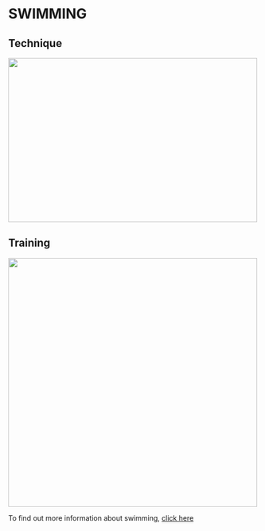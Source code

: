 # SWIMMING
## Technique
<img src="https://pixnio.com/free-images/2017/05/15/2017-05-15-17-36-28.jpg" width="500" height="330">

## Training
<img src="http://cen.acs.org/content/dam/cen/94/31/09431-cover-openercxd.jpg" width="500" height="500">

To find out more information about swimming, [click here](https://en.wikipedia.org/wiki/Swimming)
